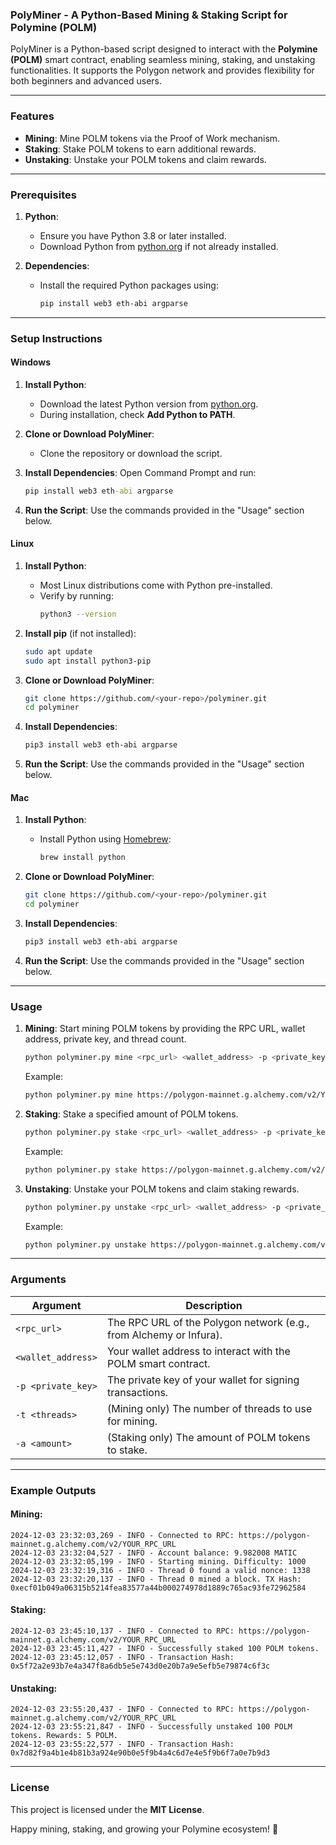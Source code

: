 ### PolyMiner - A Python-Based Mining & Staking Script for Polymine (POLM)

PolyMiner is a Python-based script designed to interact with the **Polymine (POLM)** smart contract, enabling seamless mining, staking, and unstaking functionalities. It supports the Polygon network and provides flexibility for both beginners and advanced users.

---

### Features
- **Mining**: Mine POLM tokens via the Proof of Work mechanism.
- **Staking**: Stake POLM tokens to earn additional rewards.
- **Unstaking**: Unstake your POLM tokens and claim rewards.

---

### Prerequisites

1. **Python**:
   - Ensure you have Python 3.8 or later installed.
   - Download Python from [python.org](https://www.python.org/) if not already installed.

2. **Dependencies**:
   - Install the required Python packages using:
     ```bash
     pip install web3 eth-abi argparse
     ```

---

### Setup Instructions

#### Windows

1. **Install Python**:
   - Download the latest Python version from [python.org](https://www.python.org/).
   - During installation, check **Add Python to PATH**.

2. **Clone or Download PolyMiner**:
   - Clone the repository or download the script.

3. **Install Dependencies**:
   Open Command Prompt and run:
   ```cmd
   pip install web3 eth-abi argparse
   ```

4. **Run the Script**:
   Use the commands provided in the "Usage" section below.

#### Linux

1. **Install Python**:
   - Most Linux distributions come with Python pre-installed.
   - Verify by running:
     ```bash
     python3 --version
     ```

2. **Install pip** (if not installed):
   ```bash
   sudo apt update
   sudo apt install python3-pip
   ```

3. **Clone or Download PolyMiner**:
   ```bash
   git clone https://github.com/<your-repo>/polyminer.git
   cd polyminer
   ```

4. **Install Dependencies**:
   ```bash
   pip3 install web3 eth-abi argparse
   ```

5. **Run the Script**:
   Use the commands provided in the "Usage" section below.

#### Mac

1. **Install Python**:
   - Install Python using [Homebrew](https://brew.sh/):
     ```bash
     brew install python
     ```

2. **Clone or Download PolyMiner**:
   ```bash
   git clone https://github.com/<your-repo>/polyminer.git
   cd polyminer
   ```

3. **Install Dependencies**:
   ```bash
   pip3 install web3 eth-abi argparse
   ```

4. **Run the Script**:
   Use the commands provided in the "Usage" section below.

---

### Usage

1. **Mining**:
   Start mining POLM tokens by providing the RPC URL, wallet address, private key, and thread count.

   ```bash
   python polyminer.py mine <rpc_url> <wallet_address> -p <private_key> -t <threads>
   ```

   Example:
   ```bash
   python polyminer.py mine https://polygon-mainnet.g.alchemy.com/v2/YOUR_RPC_URL 0xYourWalletAddress -p YourPrivateKey -t 4
   ```

2. **Staking**:
   Stake a specified amount of POLM tokens.

   ```bash
   python polyminer.py stake <rpc_url> <wallet_address> -p <private_key> -a <amount>
   ```

   Example:
   ```bash
   python polyminer.py stake https://polygon-mainnet.g.alchemy.com/v2/YOUR_RPC_URL 0xYourWalletAddress -p YourPrivateKey -a 100
   ```

3. **Unstaking**:
   Unstake your POLM tokens and claim staking rewards.

   ```bash
   python polyminer.py unstake <rpc_url> <wallet_address> -p <private_key>
   ```

   Example:
   ```bash
   python polyminer.py unstake https://polygon-mainnet.g.alchemy.com/v2/YOUR_RPC_URL 0xYourWalletAddress -p YourPrivateKey
   ```

---

### Arguments

| Argument         | Description                                                                 |
|------------------|-----------------------------------------------------------------------------|
| `<rpc_url>`      | The RPC URL of the Polygon network (e.g., from Alchemy or Infura).          |
| `<wallet_address>` | Your wallet address to interact with the POLM smart contract.              |
| `-p <private_key>` | The private key of your wallet for signing transactions.                   |
| `-t <threads>`    | (Mining only) The number of threads to use for mining.                     |
| `-a <amount>`     | (Staking only) The amount of POLM tokens to stake.                         |

---

### Example Outputs

#### Mining:
```plaintext
2024-12-03 23:32:03,269 - INFO - Connected to RPC: https://polygon-mainnet.g.alchemy.com/v2/YOUR_RPC_URL
2024-12-03 23:32:04,527 - INFO - Account balance: 9.982008 MATIC
2024-12-03 23:32:05,199 - INFO - Starting mining. Difficulty: 1000
2024-12-03 23:32:19,316 - INFO - Thread 0 found a valid nonce: 1338
2024-12-03 23:32:20,137 - INFO - Thread 0 mined a block. TX Hash: 0xecf01b049a06315b5214fea83577a44b000274978d1889c765ac93fe72962584
```

#### Staking:
```plaintext
2024-12-03 23:45:10,137 - INFO - Connected to RPC: https://polygon-mainnet.g.alchemy.com/v2/YOUR_RPC_URL
2024-12-03 23:45:11,427 - INFO - Successfully staked 100 POLM tokens.
2024-12-03 23:45:12,057 - INFO - Transaction Hash: 0x5f72a2e93b7e4a347f8a6db5e5e743d0e20b7a9e5efb5e79874c6f3c
```

#### Unstaking:
```plaintext
2024-12-03 23:55:20,437 - INFO - Connected to RPC: https://polygon-mainnet.g.alchemy.com/v2/YOUR_RPC_URL
2024-12-03 23:55:21,847 - INFO - Successfully unstaked 100 POLM tokens. Rewards: 5 POLM.
2024-12-03 23:55:22,577 - INFO - Transaction Hash: 0x7d82f9a4b1e4b81b3a924e90b0e5f9b4a4c6d7e4e5f9b6f7a0e7b9d3
```

---

### License
This project is licensed under the **MIT License**.

Happy mining, staking, and growing your Polymine ecosystem! 🚀
